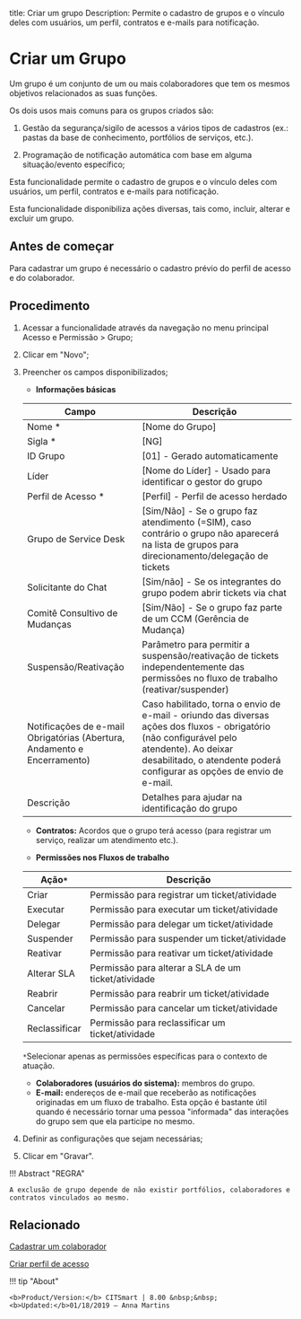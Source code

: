 title: Criar um grupo
Description: Permite o cadastro de grupos e o vínculo deles com usuários, um perfil, contratos e e-mails para notificação.


# Criar um Grupo

Um grupo é um conjunto de um ou mais colaboradores que tem os mesmos objetivos relacionados as suas funções.

Os dois usos mais comuns para os grupos criados são:


1.  Gestão da segurança/sigilo de acessos a vários tipos de cadastros (ex.: pastas da base de conhecimento, portfólios de serviços, etc.).

2.  Programação de notificação automática com base em alguma situação/evento específico;



Esta funcionalidade permite o cadastro de grupos e o vínculo deles com usuários, um perfil, contratos e e-mails para notificação.

Esta funcionalidade disponibiliza ações diversas, tais como, incluir, alterar e excluir um grupo.

## Antes de começar

Para cadastrar um grupo é necessário o cadastro prévio do perfil de acesso e do colaborador.

## Procedimento

1.  Acessar a funcionalidade através da navegação no menu principal Acesso e Permissão > Grupo;

2.  Clicar em "Novo";

3.  Preencher os campos disponibilizados;

    - **Informações básicas**

    |Campo|Descrição|
    |-|-|
    |Nome *	|[Nome do Grupo]|
    |Sigla *	|[NG]|
    |ID Grupo|[01] - Gerado automaticamente|
    |Líder|[Nome do Líder] - Usado para identificar o gestor do grupo|
    |Perfil de Acesso *	|[Perfil] - Perfil de acesso herdado|
    |Grupo de Service Desk|[Sim/Não] - Se o grupo faz atendimento (=SIM), caso contrário o grupo não aparecerá na lista de grupos para direcionamento/delegação de tickets|
    |Solicitante do Chat|[Sim/não] - Se os integrantes do grupo podem abrir tickets via chat|
    |Comitê Consultivo de Mudanças|[Sim/Não] - Se o grupo faz parte de um CCM (Gerência de Mudança)|
    |Suspensão/Reativação |Parâmetro para permitir a suspensão/reativação de tickets independentemente das permissões no fluxo de trabalho (reativar/suspender)|
    |Notificações de e-mail Obrigatórias (Abertura, Andamento e Encerramento)|Caso habilitado, torna o envio de e-mail - oriundo das diversas ações dos fluxos - obrigatório (não configurável pelo atendente). Ao deixar desabilitado, o atendente poderá configurar as opções de envio de e-mail.|
    |Descrição |Detalhes para ajudar na identificação do grupo|

    - **Contratos:** Acordos que o grupo terá acesso (para registrar um serviço, realizar um atendimento etc.).

    - **Permissões nos Fluxos de trabalho**

    |Ação```*```| Descrição|
	  |-|-|
	  |Criar|Permissão para registrar um ticket/atividade|
	  |Executar|Permissão para executar um ticket/atividade|
    |Delegar|Permissão para delegar um ticket/atividade|
	  |Suspender|Permissão para suspender um ticket/atividade|
    |Reativar|Permissão para reativar um ticket/atividade|
    |Alterar SLA|Permissão para alterar a SLA de um ticket/atividade|
	  |Reabrir|Permissão para reabrir um ticket/atividade|
    |Cancelar|Permissão para cancelar um ticket/atividade|
    |Reclassificar|Permissão para reclassificar um ticket/atividade|

    ```*```Selecionar apenas as permissões específicas para o contexto de atuação.

    - **Colaboradores (usuários do sistema):** membros do grupo.
    - **E-mail:** endereços de e-mail que receberão as notificações originadas em um fluxo de trabalho. Esta opção é bastante útil quando é necessário tornar uma pessoa "informada" das interações do grupo sem que ela participe no mesmo.

4.  Definir as configurações que sejam necessárias;
5.  Clicar em "Gravar".


!!! Abstract "REGRA"

    A exclusão de grupo depende de não existir portfólios, colaboradores e
    contratos vinculados ao mesmo.


Relacionado
-----------

[Cadastrar um colaborador](/pt-br/citsmart-platform-9/initial-settings/access-settings/user/register-employee.html)

[Criar perfil de acesso](/pt-br/citsmart-platform-9/initial-settings/access-settings/profile/create-profile-access.html)


!!! tip "About"

    <b>Product/Version:</b> CITSmart | 8.00 &nbsp;&nbsp;
    <b>Updated:</b>01/18/2019 – Anna Martins
